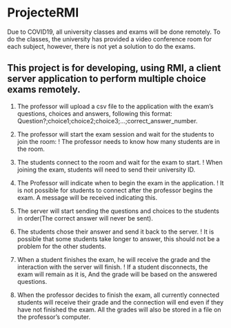# ProjecteRMI

Due to COVID19, all university classes and exams will be done remotely. To do the
classes, the university has provided a video conference room for each subject, however,
there is not yet a solution to do the exams.

## This project is for developing, using RMI, a client server application to perform multiple choice exams remotely.

1. The professor will upload a csv file to the application with the exam’s questions,
choices and answers, following this format:
Question?;choice1;choice2;choice3;…;correct_answer_number.

2. The professor will start the exam session and wait for the students to join the room:
! The professor needs to know how many students are in the room.

3. The students connect to the room and wait for the exam to start.
! When joining the exam, students will need to send their university ID.

4. The Professor will indicate when to begin the exam in the application.
! It is not possible for students to connect after the professor begins the exam. A
message will be received indicating this.

5. The server will start sending the questions and choices to the students in order(The
correct answer will never be sent).

6. The students chose their answer and send it back to the server.
! It is possible that some students take longer to answer, this should not be a
problem for the other students.

7. When a student finishes the exam, he will receive the grade and the interaction with
the server will finish.
! If a student disconnects, the exam will remain as it is, And the grade will be
based on the answered questions.

8. When the professor decides to finish the exam, all currently connected students will
receive their grade and the connection will end even if they have not finished the
exam. All the grades will also be stored in a file on the professor’s computer.

